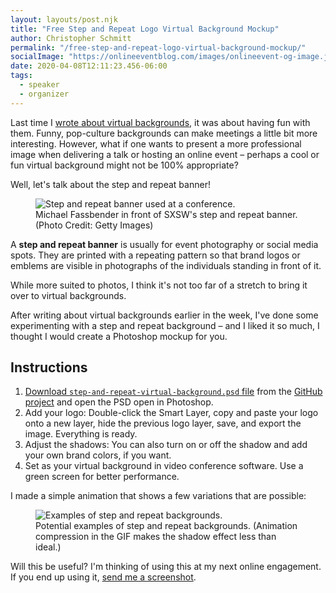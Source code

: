 ```yaml
---
layout: layouts/post.njk
title: "Free Step and Repeat Logo Virtual Background Mockup"
author: Christopher Schmitt
permalink: "/free-step-and-repeat-logo-virtual-background-mockup/"
socialImage: "https://onlineeventblog.com/images/onlineevent-og-image.jpg"
date: 2020-04-08T12:11:23.456-06:00
tags:
  - speaker
  - organizer
---
```


Last time I [wrote about virtual backgrounds](/fun-backgrounds-for-zoom-green-screen-backgrounds/), it was about having fun with them. Funny, pop-culture backgrounds can make meetings a little bit more interesting. However, what if one wants to present a more professional image when delivering a talk or hosting an online event – perhaps a cool or fun virtual background might not be 100% appropriate?

Well, let's talk about the step and repeat banner!

<figure>
    <img src="/images/blog/2020-04-08-sxsw-step-and-repeat.jpg" alt="Step and repeat banner used at a conference." loading="lazy">
    <figcaption>Michael Fassbender in front of SXSW's step and repeat banner. (Photo Credit: Getty Images)</figcaption>
</figure>

A **step and repeat banner** is usually for event photography or social media spots. They are printed with a repeating pattern so that brand logos or emblems are visible in photographs of the individuals standing in front of it. 

While more suited to photos, I think it's not too far of a stretch to bring it over to virtual backgrounds.

After writing about virtual backgrounds earlier in the week, I've done some experimenting with a step and repeat background – and I liked it so much, I thought I would create a Photoshop mockup for you.

## Instructions

1. [Download `step-and-repeat-virtual-background.psd` file](https://GitHub.com/teleject/step-and-repeat-virtual-background/archive/master.zip) from the [GitHub project](https://github.com/teleject/step-and-repeat-virtual-background) and open the PSD open in Photoshop.
2. Add your logo: Double-click the Smart Layer, copy and paste your logo onto a new layer, hide the previous logo layer, save, and export the image. Everything is ready.
3. Adjust the shadows: You can also turn on or off the shadow and add your own brand colors, if you want.
4. Set as your virtual background in video conference software. Use a green screen for better performance.

I made a simple animation that shows a few variations that are possible:

<figure>
    <img src="/images/blog/2020-04-08-examples.gif" alt="Examples of step and repeat backgrounds." loading="lazy">
    <figcaption>Potential examples of step and repeat backgrounds. (Animation compression in the GIF makes the shadow effect less than ideal.)</figcaption>
</figure>

Will this be useful? I'm thinking of using this at my next online engagement. If you end up using it, [send me a screenshot](https://twitter.com/@teleject).